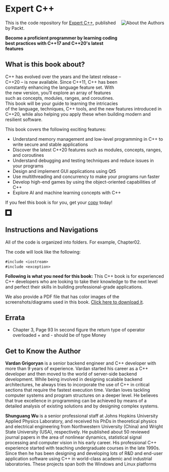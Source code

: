 # Expert C++

<a href="https://www.packtpub.com/product/expert-c/9781838552657?utm_source=github&utm_medium=repository&utm_campaign=9781838552657"><img src="https://static.packt-cdn.com/products/9781838552657/cover/smaller" alt="About the Authors" height="256px" align="right"></a>

This is the code repository for [Expert C++](https://www.packtpub.com/product/expert-c/9781838552657?utm_source=github&utm_medium=repository&utm_campaign=9781838552657), published by Packt.

**Become a proficient programmer by learning coding best practices with C++17 and C++20's latest features**

## What is this book about?
C++ has evolved over the years and the latest release – C++20 – is now available. Since C++11, C++ has been constantly enhancing the language feature set. With the new version, you’ll explore an array of features such as concepts, modules, ranges, and coroutines. This book will be your guide to learning the intricacies of the language, techniques, C++ tools, and the new features introduced in C++20, while also helping you apply these when building modern and resilient software. 

This book covers the following exciting features:
* Understand memory management and low-level programming in C++ to write secure and stable applications
* Discover the latest C++20 features such as modules, concepts, ranges, and coroutines
* Understand debugging and testing techniques and reduce issues in your programs
* Design and implement GUI applications using Qt5
* Use multithreading and concurrency to make your programs run faster
* Develop high-end games by using the object-oriented capabilities of C++
* Explore AI and machine learning concepts with C++

If you feel this book is for you, get your [copy](https://www.amazon.com/dp/1838552650) today!

<a href="https://www.packtpub.com/?utm_source=github&utm_medium=banner&utm_campaign=GitHubBanner"><img src="https://raw.githubusercontent.com/PacktPublishing/GitHub/master/GitHub.png" 
alt="https://www.packtpub.com/" border="5" /></a>

## Instructions and Navigations
All of the code is organized into folders. For example, Chapter02.

The code will look like the following:
```
#include <iostream>
#include <exception>
```

**Following is what you need for this book:**
This C++ book is for experienced C++ developers who are looking to take their knowledge to the next level and perfect their skills in building professional-grade applications.


We also provide a PDF file that has color images of the screenshots/diagrams used in this book. [Click here to download it](https://static.packt-cdn.com/downloads/9781838552657_ColorImages.pdf).

## Errata
* Chapter 3, Page 93 In second figure the return type of operator overloaded + and - should be of type Money


## Get to Know the Author
**Vardan Grigoryan**
is a senior backend engineer and C++ developer with more than 9 years of experience. Vardan started his career as a C++ developer and then moved to the world of server-side backend development. While being involved in designing scalable backend architectures, he always tries to incorporate the use of C++ in critical sections that require the fastest execution time. Vardan loves tackling computer systems and program structures on a deeper level. He believes that true excellence in programming can be achieved by means of a detailed analysis of existing solutions and by designing complex systems.

**Shunguang Wu**
is a senior professional staff at Johns Hopkins University Applied Physics Laboratory, and received his PhDs in theoretical physics and electrical engineering from Northwestern University (China) and Wright State University (USA), respectively. He published about 50 reviewed journal papers in the area of nonlinear dynamics, statistical signal processing and computer vision in his early career. His professional C++ experience started with teaching undergraduate courses in the late 1990s. Since then he has been designing and developing lots of R&D and end-user application software using C++ in world-class academic and industrial laboratories. These projects span both the Windows and Linux platforms

